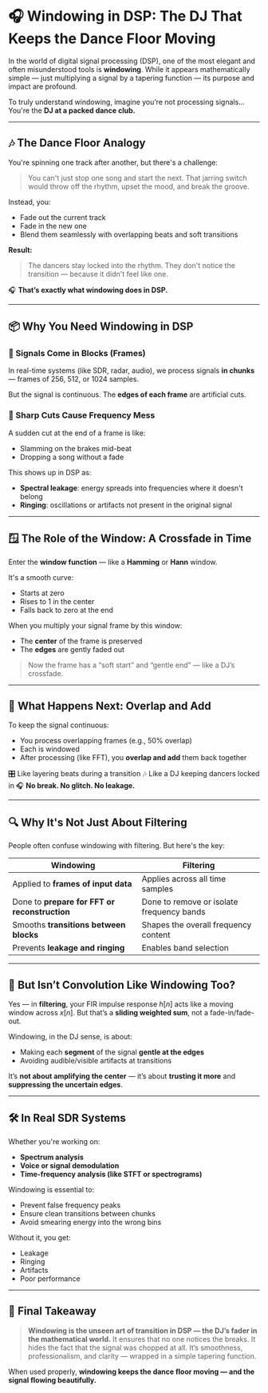 # 🎧 **Windowing in DSP: The DJ That Keeps the Dance Floor Moving**

In the world of digital signal processing (DSP), one of the most elegant and often misunderstood tools is **windowing**. While it appears mathematically simple — just multiplying a signal by a tapering function — its purpose and impact are profound.

To truly understand windowing, imagine you’re not processing signals…
You're the **DJ at a packed dance club.**

---

## 🎶 The Dance Floor Analogy

You're spinning one track after another, but there's a challenge:

> You can't just stop one song and start the next.
> That jarring switch would throw off the rhythm, upset the mood, and break the groove.

Instead, you:

* Fade out the current track
* Fade in the new one
* Blend them seamlessly with overlapping beats and soft transitions

**Result:**

> The dancers stay locked into the rhythm.
> They don't notice the transition — because it didn't feel like one.

🎧 **That’s exactly what windowing does in DSP.**

---

## 📦 Why You Need Windowing in DSP

### 🔹 Signals Come in Blocks (Frames)

In real-time systems (like SDR, radar, audio), we process signals **in chunks** — frames of 256, 512, or 1024 samples.

But the signal is continuous. The **edges of each frame** are artificial cuts.

### 🔹 Sharp Cuts Cause Frequency Mess

A sudden cut at the end of a frame is like:

* Slamming on the brakes mid-beat
* Dropping a song without a fade

This shows up in DSP as:

* **Spectral leakage**: energy spreads into frequencies where it doesn't belong
* **Ringing**: oscillations or artifacts not present in the original signal

---

## 🪟 The Role of the Window: A Crossfade in Time

Enter the **window function** — like a **Hamming** or **Hann** window.

It's a smooth curve:

* Starts at zero
* Rises to 1 in the center
* Falls back to zero at the end

When you multiply your signal frame by this window:

* The **center** of the frame is preserved
* The **edges** are gently faded out

> Now the frame has a “soft start” and “gentle end” — like a DJ’s crossfade.

---

## 🔁 What Happens Next: Overlap and Add

To keep the signal continuous:

* You process overlapping frames (e.g., 50% overlap)
* Each is windowed
* After processing (like FFT), you **overlap and add** them back together

🎛️ Like layering beats during a transition
🎶 Like a DJ keeping dancers locked in
🎧 **No break. No glitch. No leakage.**

---

## 🔍 Why It's Not Just About Filtering

People often confuse windowing with filtering. But here's the key:

| Windowing                                     | Filtering                                 |
| --------------------------------------------- | ----------------------------------------- |
| Applied to **frames of input data**           | Applies across all time samples           |
| Done to **prepare for FFT or reconstruction** | Done to remove or isolate frequency bands |
| Smooths **transitions between blocks**        | Shapes the overall frequency content      |
| Prevents **leakage and ringing**              | Enables band selection                    |

---

## 🧠 But Isn’t Convolution Like Windowing Too?

Yes — in **filtering**, your FIR impulse response $h[n]$ acts like a moving window across $x[n]$.
But that’s a **sliding weighted sum**, not a fade-in/fade-out.

Windowing, in the DJ sense, is about:

* Making each **segment** of the signal **gentle at the edges**
* Avoiding audible/visible artifacts at transitions

It’s **not about amplifying the center** — it’s about **trusting it more** and **suppressing the uncertain edges**.

---

## 🛠️ In Real SDR Systems

Whether you're working on:

* **Spectrum analysis**
* **Voice or signal demodulation**
* **Time-frequency analysis (like STFT or spectrograms)**

Windowing is essential to:

* Prevent false frequency peaks
* Ensure clean transitions between chunks
* Avoid smearing energy into the wrong bins

Without it, you get:

* Leakage
* Ringing
* Artifacts
* Poor performance

---

## 📜 Final Takeaway

> **Windowing is the unseen art of transition in DSP — the DJ’s fader in the mathematical world.**
> It ensures that no one notices the breaks.
> It hides the fact that the signal was chopped at all.
> It’s smoothness, professionalism, and clarity — wrapped in a simple tapering function.

When used properly, **windowing keeps the dance floor moving — and the signal flowing beautifully.**
